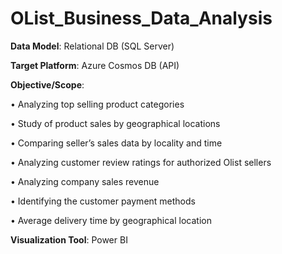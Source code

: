 # OList_Business_Data_Analysis


**Data Model**: Relational DB (SQL Server) 


**Target Platform**: Azure Cosmos DB (API) 


**Objective/Scope**:

• Analyzing top selling product categories

• Study of product sales by geographical locations

• Comparing seller’s sales data by locality and time

• Analyzing customer review ratings for authorized Olist sellers

• Analyzing company sales revenue

• Identifying the customer payment methods

• Average delivery time by geographical location


**Visualization Tool**: Power BI

